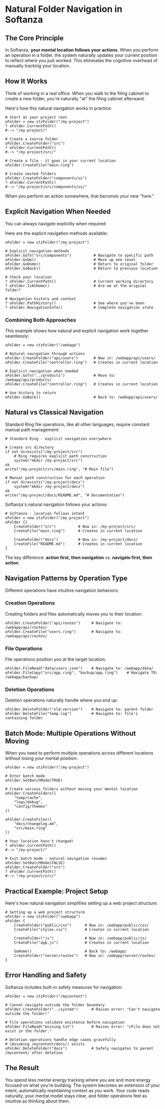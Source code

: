 # Natural Folder Navigation in Softanza

## The Core Principle

In Softanza, **your mental location follows your actions**. When you perform an operation in a folder, the system naturally updates your current position to reflect where you just worked. This eliminates the cognitive overhead of manually tracking your location.

## How It Works

Think of working in a real office. When you walk to the filing cabinet to create a new folder, you're naturally "at" the filing cabinet afterward:

Here's how this natural navigation works in practice:

```ring
# Start at your project root
oFolder = new stzFolder("/my-project")
? oFolder.CurrentPath()  
#--> "/my-project/"

# Create a source folder
oFolder.CreateFolder("src")
? oFolder.CurrentPath()  
#--> "/my-project/src/"

# Create a file - it goes in your current location
oFolder.CreateFile("main.ring")

# Create nested folders
oFolder.CreateFolder("components/ui")
? oFolder.CurrentPath()  
#--> "/my-project/src/components/ui/"
```

When you perform an action somewhere, that becomes your new "here."

## Explicit Navigation When Needed

You can always navigate explicitly when required:

Here are the explicit navigation methods available:

```ring
oFolder = new stzFolder("/my-project")

# Explicit navigation methods
oFolder.GoTo("src/components")          # Navigate to specific path
oFolder.GoUp()                          # Move up one level  
oFolder.GoHome()                        # Return to original folder
oFolder.GoBack()                        # Return to previous location

# Check your location
? oFolder.CurrentPath()                 # Current working directory
? oFolder.IsAtHome()                    # Are we at the original folder?

# Navigation history and context
? oFolder.PathHistory()                 # See where you've been
? oFolder.NavigationInfo()              # Complete navigation state
```

### Combining Both Approaches

This example shows how natural and explicit navigation work together seamlessly:

```ring
oFolder = new stzFolder("/webapp")

# Natural navigation through actions
oFolder.CreateFolder("api/users")       # Now in: /webapp/api/users/
oFolder.CreateFile("controller.ring")   # Creates in current location

# Explicit navigation when needed
oFolder.GoTo("../products")             # Move to: /webapp/api/products/
oFolder.CreateFile("controller.ring")   # Creates in current location

# Use history to return
oFolder.GoBack()                        # Back to: /webapp/api/users/
```

## Natural vs Classical Navigation

Standard Ring file operations, like all other languages, require constant manual path management:

```ring
# Standard Ring - explicit navigation everywhere

# Create src directory
if not direxists("/my-project/src")
    # Ring requires explicit path construction
    system("mkdir /my-project/src")
ok
write("/my-project/src/main.ring", "# Main file")

# Manual path construction for each operation
if not direxists("/my-project/docs")
    system("mkdir /my-project/docs")
ok
write("/my-project/docs/README.md", "# Documentation")
```

Softanza's natural navigation follows your actions:

```ring
# Softanza - location follows intent
oFolder = new stzFolder("/my-project")
oFolder {}
	CreateFolder("src")          # Now in: /my-project/src/
	CreateFile("main.ring")      # Creates in current location

	CreateFolder("docs")         # Now in: /my-project/docs/  
	CreateFile("README.md")      # Creates in current location
}
```

The key difference: **action first, then navigation** vs. **navigate first, then action**.

## Navigation Patterns by Operation Type

Different operations have intuitive navigation behaviors:

### Creation Operations

Creating folders and files automatically moves you to their location:

```ring
oFolder.CreateFolder("api/routes")     # Navigate to: /webapp/api/routes/
oFolder.CreateFile("users.ring")       # Navigate to: /webapp/api/routes/
```

### File Operations

File operations position you at the target location:

```ring
oFolder.FileRead("data/users.json")    # Navigate to: /webapp/data/
oFolder.FileCopy("src/app.ring", "backup/app.ring")    # Navigate TO: /webapp/backup/
```

### Deletion Operations

Deletion operations naturally handle where you end up:

```ring
oFolder.DeleteFolder("old-version")    # Navigate to: parent folder
oFolder.DeleteFile("temp.log")         # Navigate to: file's containing folder
```

## Batch Mode: Multiple Operations Without Moving

When you need to perform multiple operations across different locations without losing your mental position:

```ring
oFolder = new stzFolder("/my-project")

# Enter batch mode
oFolder.SetBatchMode(TRUE)

# Create various folders without moving your mental location
oFolder.CreateFolders([
	"temp/cache",
	"logs/debug", 
	"config/themes"
])

oFolder.CreateFiles([
	"docs/changelog.md",
	"src/main.ring"
])

# Your location hasn't changed!
? oFolder.CurrentPath()  
#--> "/my-project/"

# Exit batch mode - natural navigation resumes
oFolder.SetBatchMode(FALSE)
oFolder.CreateFolder("src")
? oFolder.CurrentPath()  
#--> "/my-project/src/"
```

## Practical Example: Project Setup

Here's how natural navigation simplifies setting up a web project structure:

```ring
# Setting up a web project structure
oFolder = new stzFolder("/webapp")
oFolder {
	CreateFolder("public/css")      # Now in: /webapp/public/css/
	CreateFile("styles.css")        # Creates in current location

	CreateFolder("js")              # Now in: /webapp/public/js/
	CreateFile("app.js")            # Creates in current location

	GoHome()                        # Back to: /webapp/
	CreateFolder("server/routes")   # Now in: /webapp/server/routes/
}
```

## Error Handling and Safety

Softanza includes built-in safety measures for navigation:

```ring
oFolder = new stzFolder("/mycontent")

# Cannot navigate outside the folder boundary
oFolder.CreateFolder("../system")      # Raises error: "Can't navigate outside the folder!"

# File operations validate existence before navigation
oFolder.FileRead("missing.txt")        # Raises error: "cFile does not exist in the folder."

# Deletion operations handle edge cases gracefully
# (Assuming /mycontent/docs/) exists
oFolder.DeleteFolder("docs")           # Safely navigates to parent /mycontent/ after deletion
```

## The Result

You spend less mental energy tracking where you are and more energy focused on what you're building. The system becomes an extension of your intent, automatically maintaining context as you work. Your code reads naturally, your mental model stays clear, and folder operations feel as intuitive as thinking about them.
